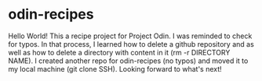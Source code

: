 # odin-recipes

Hello World! This a recipe project for Project Odin. I was reminded to check for typos. In that process, I learned how to delete a github repository and as well as how to delete a directory with content in it (rm -r DIRECTORY NAME). I created another repo for odin-recipes (no typos) and moved it to my local machine (git clone SSH). Looking forward to what's next!